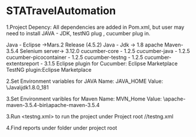 # STATravelAutomation

1.Project Depency: 
All dependencies are added in Pom.xml, but user may need to install JAVA - JDK, testNG plug , cucumber plug in.

Java - Eclipse ->Mars.2 Release (4.5.2) 
Java - Jdk -> 1.8
apache Maven- 3.5.4
Selenium server-> 3.12.0
cucumber-core - 1.2.5
cucumber-java - 1.2.5
cucumber-picocontainer - 1.2.5
cucumber-testng - 1.2.5
cucumber-extentsreport - 3.1.5
Eclipse plugin for Cucumber: Eclipse Marketplace
TestNG plugin:Eclipse Marketplace

2.Set Environment variables for JAVA 
Name: JAVA_HOME
Value: \\Java\jdk1.8.0_181

3.Set Environment varibles for Maven
Name: MVN_Home
Value: \\apache-maven-3.5.4-bin\apache-maven-3.5.4


3.Run <testng.xml> to run the project under Project root //testng.xml

4.Find reports under <reports> folder under project root


